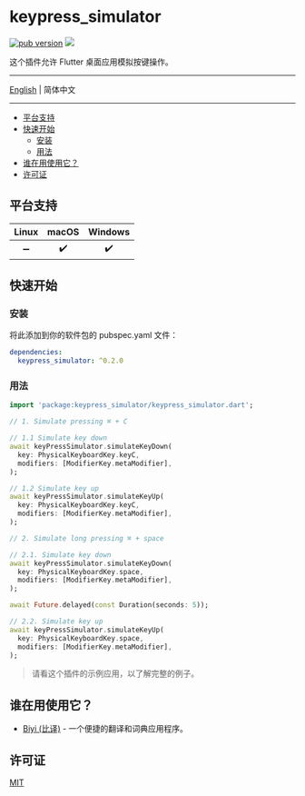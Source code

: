# keypress_simulator

[![pub version][pub-image]][pub-url] [![][discord-image]][discord-url]

[pub-image]: https://img.shields.io/pub/v/keypress_simulator.svg
[pub-url]: https://pub.dev/packages/keypress_simulator
[discord-image]: https://img.shields.io/discord/884679008049037342.svg
[discord-url]: https://discord.gg/zPa6EZ2jqb

这个插件允许 Flutter 桌面应用模拟按键操作。

---

[English](./README.md) | 简体中文

---

<!-- START doctoc generated TOC please keep comment here to allow auto update -->
<!-- DON'T EDIT THIS SECTION, INSTEAD RE-RUN doctoc TO UPDATE -->

- [平台支持](#%E5%B9%B3%E5%8F%B0%E6%94%AF%E6%8C%81)
- [快速开始](#%E5%BF%AB%E9%80%9F%E5%BC%80%E5%A7%8B)
  - [安装](#%E5%AE%89%E8%A3%85)
  - [用法](#%E7%94%A8%E6%B3%95)
- [谁在用使用它？](#%E8%B0%81%E5%9C%A8%E7%94%A8%E4%BD%BF%E7%94%A8%E5%AE%83)
- [许可证](#%E8%AE%B8%E5%8F%AF%E8%AF%81)

<!-- END doctoc generated TOC please keep comment here to allow auto update -->

## 平台支持

| Linux | macOS | Windows |
| :---: | :---: | :-----: |
|  ➖   |  ✔️   |   ✔️    |

## 快速开始

### 安装

将此添加到你的软件包的 pubspec.yaml 文件：

```yaml
dependencies:
  keypress_simulator: ^0.2.0
```

### 用法

```dart
import 'package:keypress_simulator/keypress_simulator.dart';

// 1. Simulate pressing ⌘ + C

// 1.1 Simulate key down
await keyPressSimulator.simulateKeyDown(
  key: PhysicalKeyboardKey.keyC,
  modifiers: [ModifierKey.metaModifier],
);

// 1.2 Simulate key up
await keyPressSimulator.simulateKeyUp(
  key: PhysicalKeyboardKey.keyC,
  modifiers: [ModifierKey.metaModifier],
);

// 2. Simulate long pressing ⌘ + space

// 2.1. Simulate key down
await keyPressSimulator.simulateKeyDown(
  key: PhysicalKeyboardKey.space,
  modifiers: [ModifierKey.metaModifier],
);

await Future.delayed(const Duration(seconds: 5));

// 2.2. Simulate key up
await keyPressSimulator.simulateKeyUp(
  key: PhysicalKeyboardKey.space,
  modifiers: [ModifierKey.metaModifier],
);
```

> 请看这个插件的示例应用，以了解完整的例子。

## 谁在用使用它？

- [Biyi (比译)](https://biyidev.com/) - 一个便捷的翻译和词典应用程序。

## 许可证

[MIT](./LICENSE)
